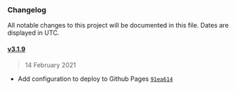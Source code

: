 ### Changelog

All notable changes to this project will be documented in this file. Dates are displayed in UTC.

#### [v3.1.9](https://github.com/saostad/Electron-React-Typescript/compare/v3.1.8...v3.1.9)

> 14 February 2021

- Add configuration to deploy to Github Pages [`91ea614`](https://github.com/willahh/notizen/commit/9dbed6bdfa448ae6b175d80b02647e255c1d3830)
